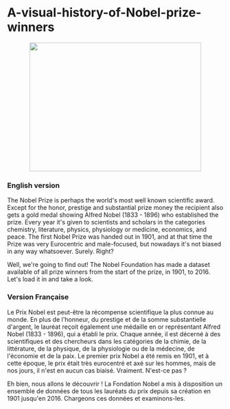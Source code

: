 # A-visual-history-of-Nobel-prize-winners

<p align="center">
  <img src="https://github.com/ahmadhamad55/A-visual-history-of-Nobel-prize-winners-/blob/main/Nobel_Prize%20(1).png"  width="400" height="300">
</p>

### English version 
The Nobel Prize is perhaps the world's most well known scientific award. Except for the honor, prestige and substantial prize money the recipient also gets a gold medal showing Alfred Nobel (1833 - 1896) who established the prize. Every year it's given to scientists and scholars in the categories chemistry, literature, physics, physiology or medicine, economics, and peace. The first Nobel Prize was handed out in 1901, and at that time the Prize was very Eurocentric and male-focused, but nowadays it's not biased in any way whatsoever. Surely. Right?

Well, we're going to find out! The Nobel Foundation has made a dataset available of all prize winners from the start of the prize, in 1901, to 2016. Let's load it in and take a look.

### Version Française
Le Prix Nobel est peut-être la récompense scientifique la plus connue au monde. En plus de l'honneur, du prestige et de la somme substantielle d'argent, le lauréat reçoit également une médaille en or représentant Alfred Nobel (1833 - 1896), qui a établi le prix. Chaque année, il est décerné à des scientifiques et des chercheurs dans les catégories de la chimie, de la littérature, de la physique, de la physiologie ou de la médecine, de l'économie et de la paix. Le premier prix Nobel a été remis en 1901, et à cette époque, le prix était très eurocentré et axé sur les hommes, mais de nos jours, il n'est en aucun cas biaisé. Vraiment. N'est-ce pas ?

Eh bien, nous allons le découvrir ! La Fondation Nobel a mis à disposition un ensemble de données de tous les lauréats du prix depuis sa création en 1901 jusqu'en 2016. Chargeons ces données et examinons-les.
